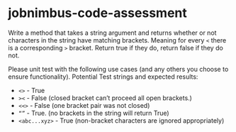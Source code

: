 # jobnimbus-code-assessment

Write a method that takes a string argument and returns whether or not characters in the string have matching brackets.
Meaning for every `<` there is a corresponding `>` bracket.
Return true if they do, return false if they do not.

Please unit test with the following use cases (and any others you choose to ensure functionality).
Potential Test strings and expected results:
- `<>` - True
- `><` - False (closed bracket can’t proceed all open brackets.)
- `<<>` - False (one bracket pair was not closed)
- `“”` - True. (no brackets in the string will return True)
- `<abc...xyz>` - True (non-bracket characters are ignored appropriately)
